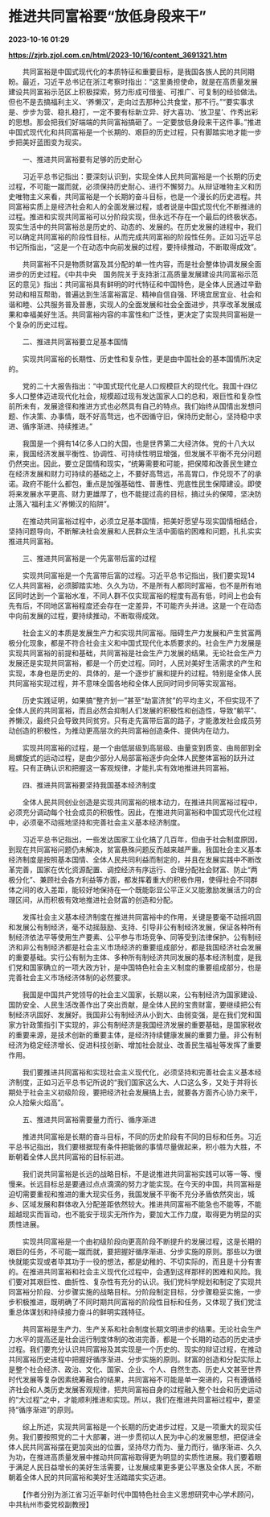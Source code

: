 # 推进共同富裕要“放低身段来干”

**2023-10-16 01:29**

**https://zjrb.zjol.com.cn/html/2023-10/16/content_3691321.htm**

　　共同富裕是中国式现代化的本质特征和重要目标，是我国各族人民的共同期盼。最近，习近平总书记在浙江考察时指出：“这里勇担使命，就是在高质量发展建设共同富裕示范区上积极探索，努力形成可借鉴、可推广、可复制的经验做法。但也不是去搞福利主义、‘养懒汉’，走向过去那种公共食堂，那不行。”“要实事求是、步步为营、稳扎稳打，一定不要有标新立异、好大喜功、‘放卫星’、作秀出彩的思想。那会把我们好端端的共同富裕搞砸了。一定要放低身段来干这件事。”推进中国式现代化和共同富裕是一个长期的、艰巨的历史过程，只有脚踏实地才能一步步把美好蓝图变为现实。

　　一、推进共同富裕要有足够的历史耐心

　　习近平总书记指出：要深刻认识到，实现全体人民共同富裕是一个长期的历史过程，不可能一蹴而就，必须保持历史耐心、进行不懈努力。从辩证唯物主义和历史唯物主义来看，共同富裕是一个长期的奋斗目标，也是一个漫长的历史进程。共同富裕实质上是经济社会和人的全面发展过程，或者说是中国式现代化不断推进的过程。推进和实现共同富裕可以分阶段实现，但永远不存在一个最后的终极状态。现实生活中的共同富裕总是历史的、动态的、发展的。在历史发展的进程中，我们可以确定共同富裕的阶段性目标，从而完成共同富裕的阶段性任务。正如习近平总书记所指出，“这是一个在动态中向前发展的过程，要持续推动，不断取得成效”。

　　共同富裕不只是物质财富及其分配的单一性内容，而是社会整体协调发展全面进步的历史过程。《中共中央　国务院关于支持浙江高质量发展建设共同富裕示范区的意见》指出：共同富裕具有鲜明的时代特征和中国特色，是全体人民通过辛勤劳动和相互帮助，普遍达到生活富裕富足、精神自信自强、环境宜居宜业、社会和谐和睦、公共服务普及普惠，实现人的全面发展和社会全面进步，共享改革发展成果和幸福美好生活。共同富裕内容的丰富性和广泛性，更决定了实现共同富裕是一个复杂的历史过程。

　　二、推进共同富裕要立足基本国情

　　实现共同富裕的长期性、历史性和复杂性，更是由中国社会的基本国情所决定的。

　　党的二十大报告指出：“中国式现代化是人口规模巨大的现代化。我国十四亿多人口整体迈进现代化社会，规模超过现有发达国家人口的总和，艰巨性和复杂性前所未有，发展途径和推进方式也必然具有自己的特点。我们始终从国情出发想问题、作决策、办事情，既不好高骛远，也不因循守旧，保持历史耐心，坚持稳中求进、循序渐进、持续推进。”

　　我国是一个拥有14亿多人口的大国，也是世界第二大经济体。党的十八大以来，我国经济发展平衡性、协调性、可持续性明显增强，但发展不平衡不充分问题仍然突出。因此，要立足国情和现实，“统筹需要和可能，把保障和改善民生建立在经济发展和财力可持续的基础之上，不要好高骛远，吊高胃口，作兑现不了的承诺。政府不能什么都包，重点是加强基础性、普惠性、兜底性民生保障建设。即使将来发展水平更高、财力更雄厚了，也不能提过高的目标，搞过头的保障，坚决防止落入‘福利主义’养懒汉的陷阱”。

　　在推动共同富裕过程中，必须立足基本国情，把美好愿望与现实国情相结合，坚持问题导向，不断解决社会发展和人民群众生活中面临的困难和问题，扎扎实实推进共同富裕。

　　三、推进共同富裕是一个先富带后富的过程

　　实现共同富裕是一个先富带后富的过程。习近平总书记指出，我们要实现14亿人共同富裕，必须脚踏实地、久久为功，不是所有人都同时富裕，也不是所有地区同时达到一个富裕水准，不同人群不仅实现富裕的程度有高有低，时间上也会有先有后，不同地区富裕程度还会存在一定差异，不可能齐头并进。这是一个在动态中向前发展的过程，要持续推动，不断取得成效。

　　社会主义的本质是发展生产力和实现共同富裕。阻碍生产力发展和产生贫富两极分化现象，都是不符合社会主义和中国式现代化本质要求的。社会生产力发展是实现共同富裕的前提和基础，共同富裕是社会生产力发展的结果。无论社会生产力发展还是实现共同富裕，都是一个历史过程。同时，人民对美好生活需求的产生和实现，本身也是历史的、具体的，是一个逐步扩展和提升的过程。特别是全体人民共同富裕实现过程，并不意味全国各地和全体人民同时同步同等实现富裕。

　　历史实践证明，如果搞“整齐划一”甚至“劫富济贫”的平均主义，不但实现不了全体人民的共同富裕，而且必然会抑制人们发展的积极性和创造性，导致“躺平”、养懒汉，最终只会导致共同贫穷。只有走先富带后富的路子，才能激发社会成员劳动创造的积极性，为推动更高层次的共同富裕创造条件、提供内在动力。

　　实现共同富裕的过程，是一个由低层级到高层级、由量变到质变、由局部到全局螺旋式的运动过程，是由少部分人局部富裕逐步向全体人民整体富裕的跃升过程。只有正确认识和把握这一客观规律，才能扎实有效地推进共同富裕。

　　四、推进共同富裕要坚持我国基本经济制度

　　全体人民共同创业创造是实现共同富裕的根本动力，在推进共同富裕过程中，必须充分调动每个社会成员的积极性。因此，在推进共同富裕和中国式现代化过程中，必须毫不动摇地坚持和完善社会主义基本经济制度。

　　习近平总书记指出，一些发达国家工业化搞了几百年，但由于社会制度原因，到现在共同富裕问题仍未解决，贫富悬殊问题反而越来越严重。我国社会主义基本经济制度是按照基本国情、全体人民共同利益而制定的，并且在发展实践中不断改革完善，国家在优化资源配置、调控经济有序运行、合理分配社会财富、防止“两极分化”、兼顾社会各方利益等方面，都发挥着重大的积极作用，使得社会不同群体之间的收入差距，能较好地保持在一个既能彰显公平正义又能激励发展活力的合理区间，从而积极有效地推进社会财富的创造和分配。

　　发挥社会主义基本经济制度在推进共同富裕中的作用，关键是要毫不动摇巩固和发展公有制经济，毫不动摇鼓励、支持、引导非公有制经济发展，保证各种所有制经济依法平等使用生产要素、公平参与市场竞争、同等受到法律保护。公有制经济和非公有制经济都是社会主义市场经济的重要组成部分，都是我国经济社会发展的重要基础。实行公有制为主体、多种所有制经济共同发展的基本经济制度，是我们党和国家确立的一项大政方针，是中国特色社会主义制度的重要组成部分，也是完善社会主义市场经济体制的必然要求。

　　我国是中国共产党领导的社会主义国家，长期以来，公有制经济为国家建设、国防安全、人民生活改善作出了突出贡献，是全体人民的宝贵财富，要继续把公有制经济巩固好、发展好。我国非公有制经济从小到大、由弱变强，是在我们党和国家方针政策指引下实现的，非公有制经济是我国经济发展的重要基础，是国家税收的重要来源，是技术创新的重要主体，是经济持续健康发展的重要力量。非公有制经济为稳定经济增长、促进科技创新、增加社会就业、改善民生福祉等发挥了重要作用。

　　我们要推进共同富裕和实现社会主义现代化，必须坚持和完善社会主义基本经济制度，正如习近平总书记所说的“我们国家这么大、人口这么多，又处于并将长期处于社会主义初级阶段，要把经济社会发展搞上去，就要各方面齐心协力来干，众人拾柴火焰高”。

　　五、推进共同富裕需要量力而行、循序渐进

　　推进共同富裕是长期的奋斗目标，不同的历史阶段有不同的目标和任务。习近平总书记指出，我们要根据现有条件把能做的事情尽量做起来，积小胜为大胜，不断朝着全体人民共同富裕的目标前进。

　　我们说共同富裕是长远的战略目标，不是说推进共同富裕实践可以等一等、慢慢来。长远目标总是要通过点点滴滴的努力才能实现。在今天的中国，共同富裕是迫切需要重视和推进的重大现实任务，我国发展不平衡不充分矛盾依然突出，城乡、区域发展和群体收入分配差距依然较大。推进共同富裕不能急也不能等，不能超越现实而盲动，也不能安于现实无所作为，要加大工作力度，取得更为明显的实质性进展。

　　实现共同富裕是一个由初级阶段向更高阶段不断提升的发展过程，这是长期的艰巨的任务，不可能一蹴而就，要把握好循序渐进、分步实施的原则。那些以为很快就能实现或者毕其功于一役的想法，都是幼稚的、不切实际的，而且是十分有害的。在推进共同富裕和社会主义现代化过程中，会遇到这样那样的困难和风险。我们要对其艰巨性、曲折性、复杂性有充分的认识。我们党科学规划和制定了实现共同富裕分阶段、分步骤实施的战略目标。分阶段制定目标，分步骤稳妥实施，一步步积极推进，既明确了不同时期共同富裕的阶段性目标和任务，又体现了我们党注重总体谋划和持续接力奋斗的鲜明实践特征。

　　共同富裕是生产力、生产关系和社会制度长期文明进步的结果。无论社会生产力水平的提高还是社会运行制度体制的改进完善，都是一个长期的动态的历史进步过程。我们要充分认识共同富裕及其实现是一个历史的、现实的辩证过程，在推动共同富裕历史进程中把握好循序渐进、分步实施的原则。财富的创造和分配实际上是整个社会经济、政治、文化、国家、企业、个人、自然生态、历史人文甚至世界时代发展等复杂因素统筹融合的结果，共同富裕不可能是单一突进的，只有遵循经济社会和人类历史发展客观规律，把共同富裕自身的过程融入整个社会和历史运动的“大过程”之中，才能顺利推进和实现。所以，我们在推进共同富裕过程中，要坚持“循序渐进”的原则。

　　综上所述，实现共同富裕是一个长期的历史进步过程，又是一项重大的现实任务。我们要按照党的二十大部署，进一步贯彻以人民为中心的发展思想，把促进全体人民共同富裕摆在更加突出的位置，坚持尽力而为、量力而行，循序渐进、久久为功，在推进高质量发展中推动共同富裕取得更为明显的实质性进展。我们要着眼于满足人民日益增长的美好生活需要，让发展成果更多更公平惠及全体人民，不断朝着全体人民的共同富裕和美好生活踏踏实实迈进。

　　【作者分别为浙江省习近平新时代中国特色社会主义思想研究中心学术顾问，中共杭州市委党校副教授】